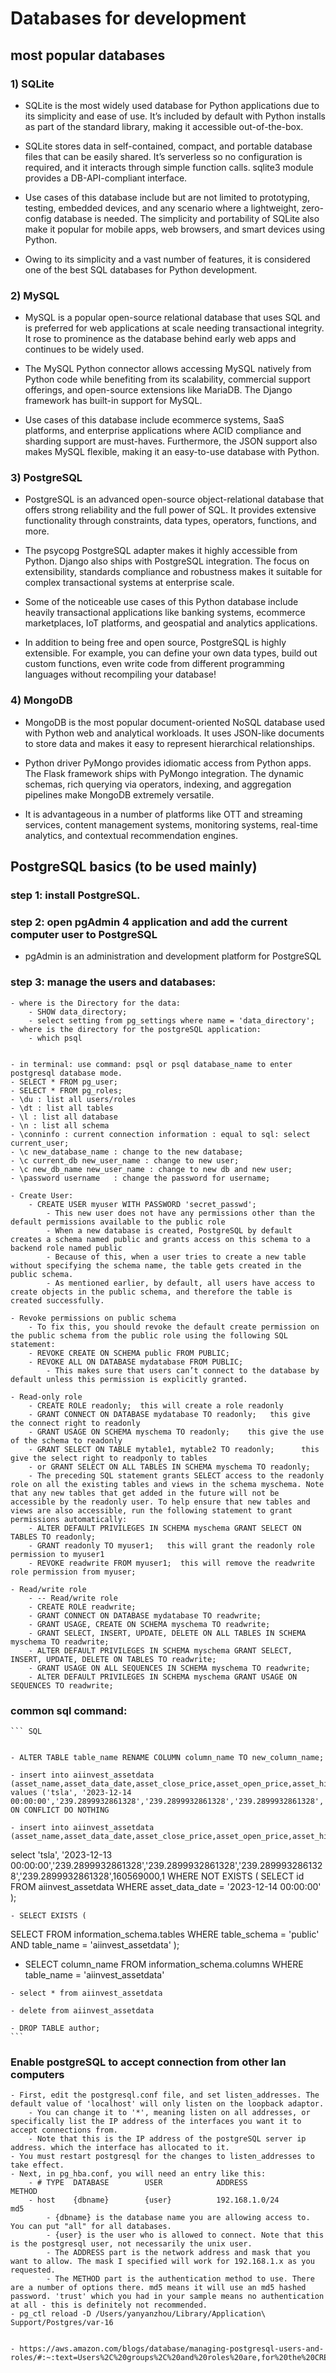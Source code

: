 # Databases for development

## most popular databases

### 1) SQLite
- SQLite is the most widely used database for Python applications due to its simplicity and ease of use. It’s included by default with Python installs as part of the standard library, making it accessible out-of-the-box.

- SQLite stores data in self-contained, compact, and portable database files that can be easily shared. It’s serverless so no configuration is required, and it interacts through simple function calls. sqlite3 module provides a DB-API-compliant interface.

- Use cases of this database include but are not limited to prototyping, testing, embedded devices, and any scenario where a lightweight, zero-config database is needed. The simplicity and portability of SQLite also make it popular for mobile apps, web browsers, and smart devices using Python.

- Owing to its simplicity and a vast number of features, it is considered one of the best SQL databases for Python development.

### 2) MySQL
- MySQL is a popular open-source relational database that uses SQL and is preferred for web applications at scale needing transactional integrity. It rose to prominence as the database behind early web apps and continues to be widely used.

- The MySQL Python connector allows accessing MySQL natively from Python code while benefiting from its scalability, commercial support offerings, and open-source extensions like MariaDB. The Django framework has built-in support for MySQL.

- Use cases of this database include ecommerce systems, SaaS platforms, and enterprise applications where ACID compliance and sharding support are must-haves. Furthermore, the JSON support also makes MySQL flexible, making it an easy-to-use database with Python.

### 3) PostgreSQL
- PostgreSQL is an advanced open-source object-relational database that offers strong reliability and the full power of SQL. It provides extensive functionality through constraints, data types, operators, functions, and more.

- The psycopg PostgreSQL adapter makes it highly accessible from Python. Django also ships with PostgreSQL integration. The focus on extensibility, standards compliance and robustness makes it suitable for complex transactional systems at enterprise scale.

- Some of the noticeable use cases of this Python database include heavily transactional applications like banking systems, ecommerce marketplaces, IoT platforms, and geospatial and analytics applications.

- In addition to being free and open source, PostgreSQL is highly extensible. For example, you can define your own data types, build out custom functions, even write code from different programming languages without recompiling your database!

### 4) MongoDB
- MongoDB is the most popular document-oriented NoSQL database used with Python web and analytical workloads. It uses JSON-like documents to store data and makes it easy to represent hierarchical relationships.

- Python driver PyMongo provides idiomatic access from Python apps. The Flask framework ships with PyMongo integration. The dynamic schemas, rich querying via operators, indexing, and aggregation pipelines make MongoDB extremely versatile.

- It is advantageous in a number of platforms like OTT and streaming services, content management systems, monitoring systems, real-time analytics, and contextual recommendation engines.


## PostgreSQL basics (to be used mainly)

### step 1: install PostgreSQL. 

### step 2: open pgAdmin 4 application and add the current computer user to PostgreSQL
 - pgAdmin is an administration and development platform for PostgreSQL

### step 3: manage the users and databases:
    
    - where is the Directory for the data: 
        - SHOW data_directory;
        - select setting from pg_settings where name = 'data_directory';
    - where is the directory for the postgreSQL application:
        - which psql
    

    - in terminal: use command: psql or psql database_name to enter postgresql database mode.
    - SELECT * FROM pg_user;
    - SELECT * FROM pg_roles;
    - \du : list all users/roles
    - \dt : list all tables
    - \l : list all database 
    - \n : list all schema
    - \conninfo : current connection information : equal to sql: select current_user;
    - \c new_database_name : change to the new database;
    - \c current_db new_user_name : change to new user;
    - \c new_db_name new_user_name : change to new db and new user;
    - \password username   : change the password for username;
    
    - Create User:
        - CREATE USER myuser WITH PASSWORD 'secret_passwd';
            - This new user does not have any permissions other than the default permissions available to the public role
            - When a new database is created, PostgreSQL by default creates a schema named public and grants access on this schema to a backend role named public
            - Because of this, when a user tries to create a new table without specifying the schema name, the table gets created in the public schema. 
            - As mentioned earlier, by default, all users have access to create objects in the public schema, and therefore the table is created successfully.

    - Revoke permissions on public schema
        - To fix this, you should revoke the default create permission on the public schema from the public role using the following SQL statement:
        - REVOKE CREATE ON SCHEMA public FROM PUBLIC;
        - REVOKE ALL ON DATABASE mydatabase FROM PUBLIC;
            - This makes sure that users can’t connect to the database by default unless this permission is explicitly granted.
        
    - Read-only role
        - CREATE ROLE readonly;  this will create a role readonly
        - GRANT CONNECT ON DATABASE mydatabase TO readonly;   this give the connect right to readonly
        - GRANT USAGE ON SCHEMA myschema TO readonly;    this give the use of the schema to readonly
        - GRANT SELECT ON TABLE mytable1, mytable2 TO readonly;      this give the select right to readponly to tables
        - or GRANT SELECT ON ALL TABLES IN SCHEMA myschema TO readonly;
        - The preceding SQL statement grants SELECT access to the readonly role on all the existing tables and views in the schema myschema. Note that any new tables that get added in the future will not be accessible by the readonly user. To help ensure that new tables and views are also accessible, run the following statement to grant permissions automatically:
        - ALTER DEFAULT PRIVILEGES IN SCHEMA myschema GRANT SELECT ON TABLES TO readonly;
        - GRANT readonly TO myuser1;   this will grant the readonly role permission to myuser1
        - REVOKE readwrite FROM myuser1;  this will remove the readwrite role permission from myuser;
        
    - Read/write role
        - -- Read/write role
        - CREATE ROLE readwrite;
        - GRANT CONNECT ON DATABASE mydatabase TO readwrite;
        - GRANT USAGE, CREATE ON SCHEMA myschema TO readwrite;
        - GRANT SELECT, INSERT, UPDATE, DELETE ON ALL TABLES IN SCHEMA myschema TO readwrite;
        - ALTER DEFAULT PRIVILEGES IN SCHEMA myschema GRANT SELECT, INSERT, UPDATE, DELETE ON TABLES TO readwrite;
        - GRANT USAGE ON ALL SEQUENCES IN SCHEMA myschema TO readwrite;
        - ALTER DEFAULT PRIVILEGES IN SCHEMA myschema GRANT USAGE ON SEQUENCES TO readwrite;

    
    
    
### common sql command:
    ``` SQL
        
        
    - ALTER TABLE table_name RENAME COLUMN column_name TO new_column_name;
    
    - insert into aiinvest_assetdata (asset_name,asset_data_date,asset_close_price,asset_open_price,asset_high_price,asset_low_price,asset_volume,asset_id) values ('tsla', '2023-12-14 00:00:00','239.2899932861328','239.2899932861328','239.2899932861328','239.2899932861328',160569000,1) ON CONFLICT DO NOTHING
    
    - insert into aiinvest_assetdata (asset_name,asset_data_date,asset_close_price,asset_open_price,asset_high_price,asset_low_price,asset_volume,asset_id) 
select 'tsla', '2023-12-13 00:00:00','239.2899932861328','239.2899932861328','239.2899932861328','239.2899932861328',160569000,1 
WHERE NOT EXISTS (
        SELECT id FROM aiinvest_assetdata WHERE asset_data_date = '2023-12-14 00:00:00'
    );
    
    - SELECT EXISTS (
   SELECT FROM information_schema.tables 
   WHERE  table_schema = 'public'
   AND    table_name   = 'aiinvest_assetdata'
   );
   
   - SELECT column_name FROM information_schema.columns
        WHERE table_name = 'aiinvest_assetdata'
        
    - select * from aiinvest_assetdata
    
    - delete from aiinvest_assetdata
    
    - DROP TABLE author;
    ```



### Enable postgreSQL to accept connection from other lan  computers
    - First, edit the postgresql.conf file, and set listen_addresses. The default value of 'localhost' will only listen on the loopback adaptor. 
        - You can change it to '*', meaning listen on all addresses, or specifically list the IP address of the interfaces you want it to accept connections from. 
        - Note that this is the IP address of the postgreSQL server ip address. which the interface has allocated to it. 
    - You must restart postgresql for the changes to listen_addresses to take effect.
    - Next, in pg_hba.conf, you will need an entry like this:
        - # TYPE  DATABASE        USER            ADDRESS                 METHOD
        - host    {dbname}        {user}          192.168.1.0/24          md5
            - {dbname} is the database name you are allowing access to. You can put "all" for all databases.
            - {user} is the user who is allowed to connect. Note that this is the postgresql user, not necessarily the unix user.
            - The ADDRESS part is the network address and mask that you want to allow. The mask I specified will work for 192.168.1.x as you requested.
            - The METHOD part is the authentication method to use. There are a number of options there. md5 means it will use an md5 hashed password. 'trust' which you had in your sample means no authentication at all - this is definitely not recommended.
    - pg_ctl reload -D /Users/yanyanzhou/Library/Application\ Support/Postgres/var-16


    - https://aws.amazon.com/blogs/database/managing-postgresql-users-and-roles/#:~:text=Users%2C%20groups%2C%20and%20roles%20are,for%20the%20CREATE%20ROLE%20statement.




    